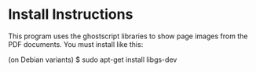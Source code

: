 # Install Instructions

This program uses the ghostscript libraries to show page images from the PDF documents. You must install like this:

(on Debian variants)
$ sudo apt-get install libgs-dev

